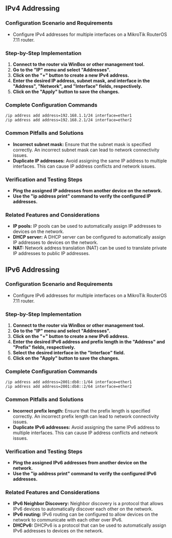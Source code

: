 ## IPv4 Addressing

### Configuration Scenario and Requirements

- Configure IPv4 addresses for multiple interfaces on a MikroTik RouterOS 7.11 router.

### Step-by-Step Implementation

1. **Connect to the router via WinBox or other management tool.**
2. **Go to the "IP" menu and select "Addresses".**
3. **Click on the "+" button to create a new IPv4 address.**
4. **Enter the desired IP address, subnet mask, and interface in the "Address", "Network", and "Interface" fields, respectively.**
5. **Click on the "Apply" button to save the changes.**

### Complete Configuration Commands

```
/ip address add address=192.168.1.1/24 interface=ether1
/ip address add address=192.168.2.1/24 interface=ether2
```

### Common Pitfalls and Solutions

- **Incorrect subnet mask:** Ensure that the subnet mask is specified correctly. An incorrect subnet mask can lead to network connectivity issues.
- **Duplicate IP addresses:** Avoid assigning the same IP address to multiple interfaces. This can cause IP address conflicts and network issues.

### Verification and Testing Steps

- **Ping the assigned IP addresses from another device on the network.**
- **Use the "ip address print" command to verify the configured IP addresses.**

### Related Features and Considerations

- **IP pools:** IP pools can be used to automatically assign IP addresses to devices on the network.
- **DHCP server:** A DHCP server can be configured to automatically assign IP addresses to devices on the network.
- **NAT:** Network address translation (NAT) can be used to translate private IP addresses to public IP addresses.

## IPv6 Addressing

### Configuration Scenario and Requirements

- Configure IPv6 addresses for multiple interfaces on a MikroTik RouterOS 7.11 router.

### Step-by-Step Implementation

1. **Connect to the router via WinBox or other management tool.**
2. **Go to the "IP" menu and select "Addresses".**
3. **Click on the "+" button to create a new IPv6 address.**
4. **Enter the desired IPv6 address and prefix length in the "Address" and "Prefix" fields, respectively.**
5. **Select the desired interface in the "Interface" field.**
6. **Click on the "Apply" button to save the changes.**

### Complete Configuration Commands

```
/ip address add address=2001:db8::1/64 interface=ether1
/ip address add address=2001:db8::2/64 interface=ether2
```

### Common Pitfalls and Solutions

- **Incorrect prefix length:** Ensure that the prefix length is specified correctly. An incorrect prefix length can lead to network connectivity issues.
- **Duplicate IPv6 addresses:** Avoid assigning the same IPv6 address to multiple interfaces. This can cause IP address conflicts and network issues.

### Verification and Testing Steps

- **Ping the assigned IPv6 addresses from another device on the network.**
- **Use the "ip address print" command to verify the configured IPv6 addresses.**

### Related Features and Considerations

- **IPv6 Neighbor Discovery:** Neighbor discovery is a protocol that allows IPv6 devices to automatically discover each other on the network.
- **IPv6 routing:** IPv6 routing can be configured to allow devices on the network to communicate with each other over IPv6.
- **DHCPv6:** DHCPv6 is a protocol that can be used to automatically assign IPv6 addresses to devices on the network.